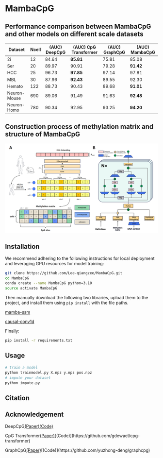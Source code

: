 # MambaCpG

## Performance comparison between MambaCpG and other models on different scale datasets
| Dataset       | Ncell | (AUC) DeepCpG | (AUC) CpG Transformer | (AUC) GraphCpG | (AUC) MambaCpG |
|---------------|-------|---------------|-----------------------|----------------|----------------|
| 2i            |  12   |     84.64     |       **85.81**       |      75.81     |      85.08     |
| Ser           |  20   |     89.97     |         90.91         |      79.28     |    **91.42**   |
| HCC           |  25   |     96.73     |       **97.85**       |      97.14     |      97.81     |
| MBL           |  30   |     87.96     |       **92.43**       |      89.55     |      92.30     |
| Hemato        | 122   |     88.73     |         90.43         |      89.68     |    **91.01**   |
| Neuron-Mouse  | 690   |     89.06     |         91.49         |      91.63     |    **92.48**   |
| Neuron-Homo   | 780   |     90.34     |         92.95         |      93.25     |    **94.20**   |


## Construction process of methylation matrix and structure of MambaCpG
![Image text](figure1.png)


## Installation
We recommend adhering to the following instructions for local deployment and leveraging GPU resources for model training:

```bash
git clone https://github.com/Lee-qiangzee/MambaCpG.git
cd MambaCpG
conda create --name MambaCpG python=3.10
source activate MambaCpG
```
Then manually download the following two libraries, upload them to the project, and install them using `pip install` with the file paths.

[mamba-ssm](https://github.com/state-spaces/mamba/releases/download/v1.2.0.post1/mamba_ssm-1.2.0.post1+cu118torch2.0cxx11abiFALSE-cp310-cp310-linux_x86_64.whl)

[causal-conv1d](https://github.com/Dao-AILab/causal-conv1d/releases/download/v1.2.0.post2/causal_conv1d-1.2.0.post2+cu118torch2.0cxx11abiFALSE-cp310-cp310-linux_x86_64.whl)

Finally:
```bash
pip install -r requirements.txt
```

## Usage
```bash
# train a model
python trainmodel.py X.npz y.npz pos.npz
# impute your dataset
python impute.py
```

## Citation

## Acknowledgement
DeepCpG[(Paper)](https://genomebiology.biomedcentral.com/articles/10.1186/s13059-017-1189-z)[(Code)](https://github.com/cangermueller/deepcpg)

CpG Transformer[(Paper)](https://academic.oup.com/bioinformatics/article/38/3/597/6413629?)[(Code)](https://github.com/gdewael/cpg-transformer)

GraphCpG[(Paper)](https://academic.oup.com/bioinformatics/advance-article/doi/10.1093/bioinformatics/btad533/7255916?)[(Code)](https://github.com/yuzhong-deng/graphcpg)
